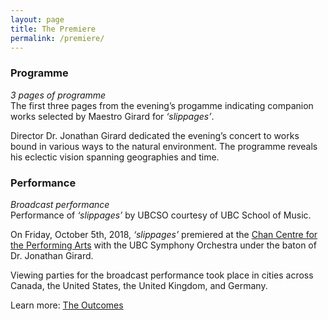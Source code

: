 ```yaml
---
layout: page
title: The Premiere
permalink: /premiere/
---
```



### Programme

*3 pages of programme*  
The first three pages from the evening’s progamme indicating companion works selected by Maestro Girard for *‘slippages’*.

Director Dr. Jonathan Girard dedicated the evening’s concert to works bound in various ways to the natural environment. The programme reveals his eclectic vision spanning geographies and time.

### Performance

*Broadcast performance*  
Performance of *‘slippages’* by UBCSO courtesy of UBC School of Music.

On Friday, October 5th, 2018, *‘slippages’* premiered at the [Chan Centre for the Performing Arts](https://en.wikipedia.org/wiki/Chan_Centre_for_the_Performing_Arts) with the UBC Symphony Orchestra under the baton of Dr. Jonathan Girard. 


Viewing parties for the broadcast performance took place in cities across Canada, the United States, the United Kingdom, and Germany.

Learn more: [The Outcomes](https://egrguric.github.io/slippages/outcomes)



